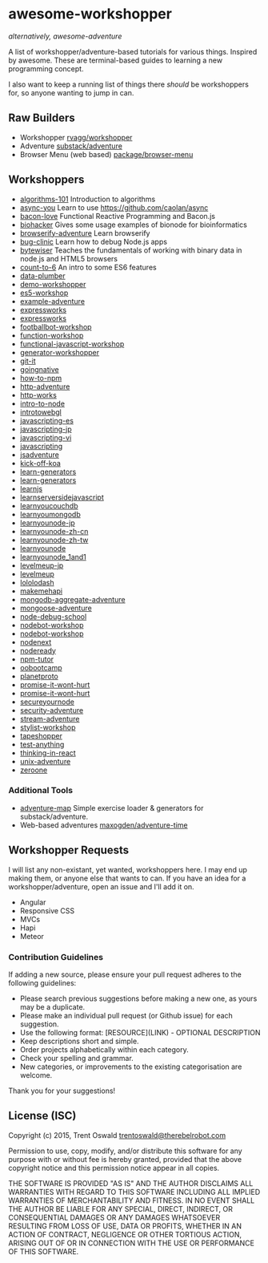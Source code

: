 # awesome-workshopper
*alternatively, awesome-adventure*

A list of workshopper/adventure-based tutorials for various things. Inspired by awesome. These are terminal-based guides to learning a new programming concept.

I also want to keep a running list of things there *should* be workshoppers for, so anyone wanting to jump in can.

## Raw Builders
- Workshopper [rvagg/workshopper](https://github.com/rvagg/workshopper)
- Adventure [substack/adventure](https://github.com/substack/adventure)
- Browser Menu (web based) [package/browser-menu](https://www.npmjs.com/package/browser-menu)

## Workshoppers
- [algorithms-101](https://github.com/linclark/algorithms-101) Introduction to algorithms
- [async-you](https://github.com/bulkan/async-you) Learn to use https://github.com/caolan/async
- [bacon-love](https://github.com/mikaelbr/bacon-love) Functional Reactive Programming and Bacon.js
- [biohacker](https://github.com/bionode/biohacker) Gives some usage examples of bionode for bioinformatics
- [browserify-adventure](https://github.com/substack/browserify-adventure) Learn browserify
- [bug-clinic](https://github.com/othiym23/bug-clinic) Learn how to debug Node.js apps
- [bytewiser](https://github.com/maxogden/bytewiser) Teaches the fundamentals of working with binary data in node.js and HTML5 browsers
- [count-to-6](https://github.com/domenic/count-to-6) An intro to some ES6 features
- [data-plumber](https://github.com/maxogden/data-plumber)
- [demo-workshopper](https://github.com/linclark/demo-workshopper)
- [es5-workshop](https://github.com/timoxley/es5-workshop)
- [example-adventure](https://github.com/substack/example-adventure)
- [expressworks](https://github.com/azat-co/expressworks)
- [expressworks](https://github.com/azat/expressworks)
- [footballbot-workshop](https://github.com/alanshaw/footballbot-workshop)
- [function-workshop](https://github.com/kiddkai/function-workshop)
- [functional-javascript-workshop](https://github.com/timoxley/functional-javascript-workshop)
- [generator-workshopper](https://github.com/mindcookin/generator-workshopper)
- [git-it](https://github.com/jlord/git-it)
- [goingnative](https://github.com/rvagg/goingnative)
- [how-to-npm](https://github.com/isaacs/how-to-npm)
- [http-adventure](https://github.com/yoshuawuyts/http-adventure)
- [http-works](https://github.com/Raynos/http-works)
- [intro-to-node](https://github.com/sherodtaylor/intro-to-node)
- [introtowebgl](https://github.com/alexmackey/introtowebgl)
- [javascripting-es](https://github.com/a0viedo/javascripting-es)
- [javascripting-jp](https://github.com/ledsun/javascripting-jp)
- [javascripting-vi](https://github.com/chris_mask/javascripting-vi)
- [javascripting](https://github.com/sethvincent/javascripting)
- [jsadventure](https://github.com/mk30/jsadventure)
- [kick-off-koa](https://github.com/dead_horse/kick-off-koa)
- [learn-generators](https://github.com/is_ruslan/learn-generators)
- [learn-generators](https://github.com/isRuslan/learn-generators)
- [learnjs](https://github.com/mikeal/learnjs)
- [learnserversidejavascript](https://github.com/jalalhejazi/learnserversidejavascript)
- [learnyoucouchdb](https://github.com/robertkowalski/learnyoucouchdb)
- [learnyoumongodb](https://github.com/braz/learnyoumongodb)
- [learnyounode-jp](https://github.com/leichtgewicht/learnyounode-jp)
- [learnyounode-zh-cn](https://github.com/lisposter/learnyounode-zh-cn)
- [learnyounode-zh-tw](https://github.com/fredchien/learnyounode-zh-tw)
- [learnyounode](https://github.com/rvagg/learnyounode)
- [learnyounode_1and1](https://github.com/haimich/learnyounode_1and1)
- [levelmeup-jp](https://github.com/maxogden/levelmeup-jp)
- [levelmeup](https://github.com/rvagg/levelmeup)
- [lololodash](https://github.com/mdunisch/lololodash)
- [makemehapi](https://github.com/nvcexploder/makemehapi)
- [mongodb-aggregate-adventure](https://github.com/braz/mongodb-aggregate-adventure)
- [mongoose-adventure](https://github.com/fractal/mongoose-adventure)
- [node-debug-school](https://github.com/jgilli/node-debug-school)
- [nodebot-workshop](https://github.com/olizilla/nodebot-workshop)
- [nodebot-workshop](https://github.com/tableflip/nodebot-workshop)
- [nodenext](https://github.com/wyatt/nodenext)
- [nodeready](https://github.com/dshaw/nodeready)
- [npm-tutor](https://github.com/timoxley/npm-tutor)
- [oobootcamp](https://github.com/winsonwq/oobootcamp)
- [planetproto](https://github.com/sporto/planetproto)
- [promise-it-wont-hurt](https://github.com/skane/promise-it-wont-hurt)
- [promise-it-wont-hurt](https://github.com/stevekane/promise-it-wont-hurt)
- [secureyournode](https://github.com/someoneweird/secureyournode)
- [security-adventure](https://github.com/toolness/security-adventure)
- [stream-adventure](https://github.com/substack/stream-adventure)
- [stylist-workshop](https://github.com/alanshaw/stylist-workshop)
- [tapeshopper](https://github.com/tomgco/tapeshopper)
- [test-anything](https://github.com/finnpauls/test-anything)
- [thinking-in-react](https://github.com/asbjornenge/thinking-in-react)
- [unix-adventure](https://github.com/substack/unix-adventure)
- [zeroone](https://github.com/gxcsoccer/zeroone)

### Additional Tools
- [adventure-map](https://github.com/timoxley/adventure-map) Simple exercise loader & generators for substack/adventure.
- Web-based adventures [maxogden/adventure-time](https://github.com/maxogden/adventure-time)

## Workshopper Requests
I will list any non-existant, yet wanted, workshoppers here. I may end up making them, or anyone else that wants to can. If you have an idea for a workshopper/adventure, open an issue and I'll add it on.

- Angular
- Responsive CSS
- MVCs
- Hapi
- Meteor

### Contribution Guidelines
If adding a new source, please ensure your pull request adheres to the following guidelines:

* Please search previous suggestions before making a new one, as yours may be a duplicate.
* Please make an individual pull request (or Github issue) for each suggestion.
* Use the following format: \[RESOURCE\]\(LINK\) - OPTIONAL DESCRIPTION
* Keep descriptions short and simple.
* Order projects alphabetically within each category.
* Check your spelling and grammar.
* New categories, or improvements to the existing categorisation are welcome.

Thank you for your suggestions!

## License (ISC)

Copyright (c) 2015, Trent Oswald <trentoswald@therebelrobot.com>

Permission to use, copy, modify, and/or distribute this software for any purpose with or without fee is hereby granted, provided that the above copyright notice and this permission notice appear in all copies.

THE SOFTWARE IS PROVIDED "AS IS" AND THE AUTHOR DISCLAIMS ALL WARRANTIES WITH REGARD TO THIS SOFTWARE INCLUDING ALL IMPLIED WARRANTIES OF MERCHANTABILITY AND FITNESS. IN NO EVENT SHALL THE AUTHOR BE LIABLE FOR ANY SPECIAL, DIRECT, INDIRECT, OR CONSEQUENTIAL DAMAGES OR ANY DAMAGES WHATSOEVER RESULTING FROM LOSS OF USE, DATA OR PROFITS, WHETHER IN AN ACTION OF CONTRACT, NEGLIGENCE OR OTHER TORTIOUS ACTION, ARISING OUT OF OR IN CONNECTION WITH THE USE OR PERFORMANCE OF THIS SOFTWARE.
